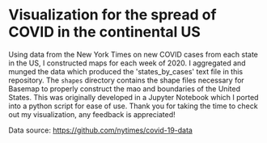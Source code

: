 # Visualization for the spread of COVID in the continental US

Using data from the New York Times on new COVID cases from each state in the US, I constructed maps for each week of 2020. I aggregated and munged the data which produced the 'states_by_cases' text file in this repository. 
The `shapes` directory contains the shape files necessary for Basemap to properly construct the mao and boundaries of the United States. This was originally developed in a Jupyter Notebook which I ported into a python script for ease of use.
Thank you for taking the time to check out my visualization, any feedback is appreciated!

Data source: https://github.com/nytimes/covid-19-data
